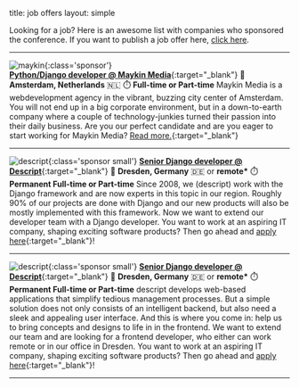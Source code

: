 title: job offers
layout: simple

Looking for a job? Here is an awesome list with companies who sponsored the conference. If you want to publish a job offer here, [click here](/sponsors/sponsorships/).

<hr/>

![maykin](/static/images/sponsors/maykin.png){:class='sponsor'}  
[**Python/Django developer @ Maykin Media**](https://www.maykinmedia.nl/en/jobs/parttime-django-jobs/){:target="_blank"} 
📍 **Amsterdam, Netherlands** 🇳🇱
⏱️ **Full-time or Part-time**
Maykin Media is a webdevelopment agency in the vibrant, buzzing city center of Amsterdam. You will not end up in a big corporate environment, but in a down-to-earth company where a couple of technology-junkies turned their passion into their daily business. Are you our perfect candidate and are you eager to start working for Maykin Media? [Read more.](https://www.maykinmedia.nl/en/jobs/parttime-django-jobs/){:target="_blank"} 

<hr/>

![descript](/static/images/sponsors/descript.png){:class='sponsor small'}
[**Senior Django developer @ Descript**](https://www.descript.de/en/jobs/django-developer/){:target="_blank"} 
📍 **Dresden, Germany** 🇩🇪 or **remote\***
⏱️ **Permanent Full-time or Part-time**
Since 2008, we (descript) work with the Django framework and are now experts in this topic in our region. Roughly 90% of our projects are done with Django and our new products will also be mostly implemented with this framework. Now we want to extend our developer team with a Django developer. You want to work at an aspiring IT company, shaping exciting software products? Then go ahead and [apply here](https://www.descript.de/en/jobs/django-developer/){:target="_blank"}!

<hr/>

![descript](/static/images/sponsors/descript.png){:class='sponsor small'}
[**Senior Django developer @ Descript**](https://www.descript.de/en/jobs/senior-frontend-developer/){:target="_blank"} 
📍 **Dresden, Germany** 🇩🇪 or **remote\***
⏱️ **Permanent Full-time or Part-time**
descript develops web-based applications that simplify tedious management processes. But a simple solution does not only consists of an intelligent backend, but also need a sleek and appealing user interface. And this is where you come in: help us to bring concepts and designs to life in in the frontend. We want to extend our team and are looking for a frontend developer, who either can work remote or in our office in Dresden. You want to work at an aspiring IT company, shaping exciting software products? Then go ahead and [apply here](https://www.descript.de/en/jobs/senior-frontend-developer/){:target="_blank"}!

<hr/>


